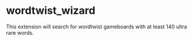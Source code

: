# wordtwist_wizard
This extension will search for wordtwist gameboards with at least 140 ultra rare words.
